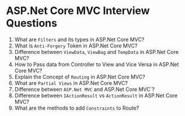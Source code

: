 # ASP.Net Core MVC Interview Questions

1. What are `Filters` and its types in ASP.Net Core MVC?
2. What is `Anti-Forgery` Token in ASP.Net Core MVC?
3. Difference between `ViewData`, `ViewBag` and `TempData` in ASP.Net Core MVC?
4. How to Pass data from Controller to View and Vice Versa in ASP.Net Core MVC?
5. Explain the Concept of `Routing` in ASP.Net Core MVC?
6. What are `Partial Views` in ASP.Net Core MVC?
7. Difference between `ASP.Net MVC` and ASP.Net Core MVC`?
8. Difference between `IActionResult` vs `ActionResult` in ASP.Net Core MVC?
9. What are the methods to add `Constraints` to Route?
